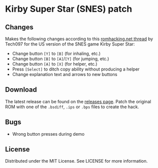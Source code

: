 # Kirby Super Star (SNES) patch

## Changes

Makes the following changes according to this
[romhacking.net thread](https://www.romhacking.net/forum/index.php?topic=36795.0)
by Tech097 for the US version of the SNES game Kirby Super Star:
* Change button ``[Y]`` to ``[B]`` (for inhaling, etc.)
* Change button ``[B]`` to ``[A]``/``[Y]`` (for jumping, etc.)
* Change button ``[A]`` to ``[X]`` (for helper, etc.)
* Press ``[Select]`` to ditch copy ability without producing a helper
* Change explanation text and arrows to new buttons

## Download
The latest release can be found on the
[releases page](https://github.com/lightbulb-sun/kirbysuperstar-patch/releases).
Patch the original ROM with one of the `.bsdiff`, `.ips` or `.bps` files
to create the hack.

## Bugs
* Wrong button presses during demo

## License
Distributed under the MIT License. See LICENSE for more information.
